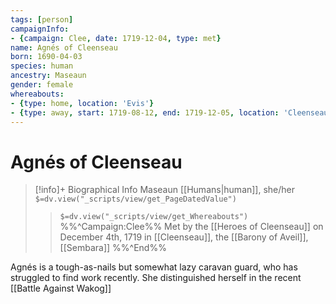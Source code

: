 ```yaml
---
tags: [person]
campaignInfo:
- {campaign: Clee, date: 1719-12-04, type: met}
name: Agnés of Cleenseau
born: 1690-04-03
species: human
ancestry: Maseaun
gender: female
whereabouts:
- {type: home, location: 'Evis'}
- {type: away, start: 1719-08-12, end: 1719-12-05, location: 'Cleenseau'}
---
```

# Agnés of Cleenseau
>[!info]+ Biographical Info
> Maseaun [[Humans|human]], she/her
> `$=dv.view("_scripts/view/get_PageDatedValue")`
>> `$=dv.view("_scripts/view/get_Whereabouts")`
>> %%^Campaign:Clee%% Met by the [[Heroes of Cleenseau]] on December 4th, 1719 in [[Cleenseau]], the [[Barony of Aveil]], [[Sembara]] %%^End%%

Agnés is a tough-as-nails but somewhat lazy caravan guard, who has struggled to find work recently. She distinguished herself in the recent [[Battle Against Wakog]]
